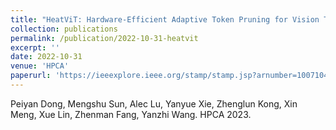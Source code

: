 ```yaml
---
title: "HeatViT: Hardware-Efficient Adaptive Token Pruning for Vision Transformers"
collection: publications
permalink: /publication/2022-10-31-heatvit
excerpt: ''
date: 2022-10-31
venue: 'HPCA'
paperurl: 'https://ieeexplore.ieee.org/stamp/stamp.jsp?arnumber=10071047'
---
```


Peiyan Dong, Mengshu Sun, Alec Lu, Yanyue Xie, Zhenglun Kong, Xin Meng, Xue Lin, Zhenman Fang, Yanzhi Wang. HPCA 2023.
